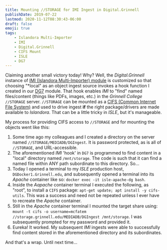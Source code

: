 ```yaml
---
title: Mounting //STORAGE for IMI Ingest in Digital.Grinnell
publishDate: 2019-07-22
lastmod: 2020-11-12T08:30:43-06:00
draft: false
emoji: true
tags:
    - Islandora Multi-Importer
    - IMI
    - Digital.Grinnell
    - CIFS Mount
    - ISLE
    - DG7
---
```


Claiming another small victory today! Why? Well, the _Digital.Grinnell_ instance of [IMI (Islandora Multi-Importer) module](https://github.com/DigitalGrinnell/islandora_multi_importer) is customized so that choosing "\*local" as an object ingest source invokes a hook function I created in our [DG7](https://github.com/DigitalGrinnell/dg7) module.  That hook enables _IMI_ to "find" named files/content (things like PDFs, images, etc.) in the _Grinnell College_ `//STORAGE` server.  `//STORAGE` can be mounted as a [CIFS (Common Internet File System)](https://www.techopedia.com/definition/1867/common-internet-file-system-cifs) and used to drive ingest **if** the right package/drivers are made available to _Islandora_. That can be a little tricky in _ISLE_, but it's manageable.

My process for providing CIFS access to `//STORAGE` and for mounting the objects went like this:

  1. Some time ago my colleagues and I created a directory on the server named `//STORAGE/MEDIADB/DGIngest`.  It is password protected, as is all of `//STORAGE`, and URL-accessible.
  2. The aforementioned _IMI_ 'hook' in `DG7` is programmed to find content in a "local" directory named `/mnt/storage`.  The code is such that it can find a named file within ANY path subordinate to this directory. So...
  3. Today I opened a terminal to my _ISLE_ production host, `DGDocker1.Grinnell.edu`, and subsequently opened a terminal into its _Apache_ container like so: `docker exec -it isle-apache-dg bash`.
  4. Inside the _Aapache_ container terminal I executed the following, as "root", to install a `CIFS` package: `apt-get update; apt install -y cifs-utils`.  This was a success and need not be repeated unless I ever have to recreate the _Apache_ container.
  5. Still in the _Apache_ container terminal I mounted the target share using: `mount -t cifs -o username=mcfatem //storage.grinnell.edu/MEDIADB/DGIngest /mnt/storage`.  I was subsequently prompted for my password and provided it.
  6. Eureka! It worked. My subsequent _IMI_ ingests were able to successfully find content stored in the aforementioned directory and its subordinates.

And that's a wrap.  Until next time...
